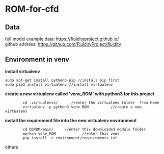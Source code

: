 # ROM-for-cfd  

## Data
full model example data:  https://fluidityproject.github.io/  
github address: https://github.com/FluidityProject/fluidity  
## Environment in venv
**install virtualenv**
```
sudo apt-get install python3-pip //install pip first
sudo pip3 install virtualenv //install virtualenv
```
**create a new virtualenv called 'venv_ROM' with python3 for this project**
```
        cd .virtualenvs/      //enter the virtualenv folder  from home
        virtualenv -p python3 venv_ROM          //create a new virtualenv  
```
**install the requirement file into the new virtualenv environment**
```
        cd DDROM-main/     //enter this downloaded module folder  
        workon venv_ROM            //enter this venv  
        pip install -r environment/requirements.txt  
  ```
others
